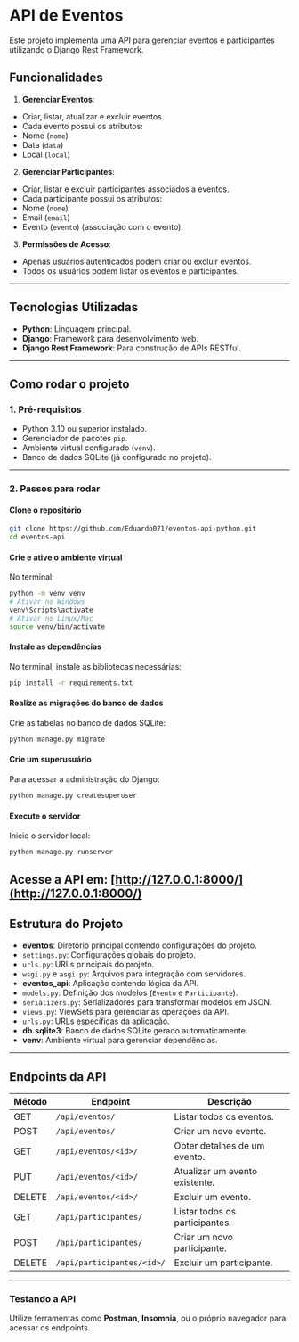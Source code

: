 # API de Eventos

Este projeto implementa uma API para gerenciar eventos e participantes utilizando o Django Rest
Framework.

## **Funcionalidades**

1. **Gerenciar Eventos**:

- Criar, listar, atualizar e excluir eventos.
- Cada evento possui os atributos:
- Nome (`nome`)
- Data (`data`)
- Local (`local`)

2. **Gerenciar Participantes**:

- Criar, listar e excluir participantes associados a eventos.
- Cada participante possui os atributos:
- Nome (`nome`)
- Email (`email`)
- Evento (`evento`) (associação com o evento).

3. **Permissões de Acesso**:

- Apenas usuários autenticados podem criar ou excluir eventos.
- Todos os usuários podem listar os eventos e participantes.

---

## **Tecnologias Utilizadas**

- **Python**: Linguagem principal.
- **Django**: Framework para desenvolvimento web.
- **Django Rest Framework**: Para construção de APIs RESTful.

---

## **Como rodar o projeto**

### **1. Pré-requisitos**

- Python 3.10 ou superior instalado.
- Gerenciador de pacotes `pip`.
- Ambiente virtual configurado (`venv`).
- Banco de dados SQLite (já configurado no projeto).

---

### **2. Passos para rodar**

#### **Clone o repositório**

```bash
git clone https://github.com/Eduardo071/eventos-api-python.git
cd eventos-api
```

#### **Crie e ative o ambiente virtual**

No terminal:

```bash
python -m venv venv
# Ativar no Windows
venv\Scripts\activate
# Ativar no Linux/Mac
source venv/bin/activate
```

#### **Instale as dependências**

No terminal, instale as bibliotecas necessárias:

```bash
pip install -r requirements.txt
```

#### **Realize as migrações do banco de dados**

Crie as tabelas no banco de dados SQLite:

```bash
python manage.py migrate
```

#### **Crie um superusuário**

Para acessar a administração do Django:

```bash
python manage.py createsuperuser
```

#### **Execute o servidor**

Inicie o servidor local:

```bash
python manage.py runserver
```

## Acesse a API em: [http://127.0.0.1:8000/](http://127.0.0.1:8000/)

## **Estrutura do Projeto**

- **eventos**: Diretório principal contendo configurações do projeto.
- `settings.py`: Configurações globais do projeto.
- `urls.py`: URLs principais do projeto.
- `wsgi.py` e `asgi.py`: Arquivos para integração com servidores.
- **eventos_api**: Aplicação contendo lógica da API.
- `models.py`: Definição dos modelos (`Evento` e `Participante`).
- `serializers.py`: Serializadores para transformar modelos em JSON.
- `views.py`: ViewSets para gerenciar as operações da API.
- `urls.py`: URLs específicas da aplicação.
- **db.sqlite3**: Banco de dados SQLite gerado automaticamente.
- **venv**: Ambiente virtual para gerenciar dependências.

---

## **Endpoints da API**

| Método | Endpoint                   | Descrição                      |
| ------ | -------------------------- | ------------------------------ |
| GET    | `/api/eventos/`            | Listar todos os eventos.       |
| POST   | `/api/eventos/`            | Criar um novo evento.          |
| GET    | `/api/eventos/<id>/`       | Obter detalhes de um evento.   |
| PUT    | `/api/eventos/<id>/`       | Atualizar um evento existente. |
| DELETE | `/api/eventos/<id>/`       | Excluir um evento.             |
| GET    | `/api/participantes/`      | Listar todos os participantes. |
| POST   | `/api/participantes/`      | Criar um novo participante.    |
| DELETE | `/api/participantes/<id>/` | Excluir um participante.       |

---

### **Testando a API**

Utilize ferramentas como **Postman**, **Insomnia**, ou o próprio navegador para acessar os
endpoints.
